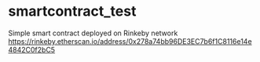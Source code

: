 # smartcontract_test
Simple smart contract deployed on Rinkeby network
https://rinkeby.etherscan.io/address/0x278a74bb96DE3EC7b6f1C8116e14e4842C0f2bC5
